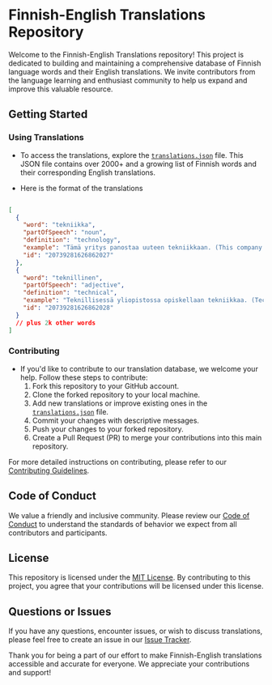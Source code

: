 # Finnish-English Translations Repository

Welcome to the Finnish-English Translations repository! This project is dedicated to building and maintaining a comprehensive database of Finnish language words and their English translations. We invite contributors from the language learning and enthusiast community to help us expand and improve this valuable resource.

## Getting Started

### Using Translations

- To access the translations, explore the [`translations.json`](./src/data/translations.json) file. This JSON file
  contains over 2000+ and a growing list of Finnish words and their corresponding English translations.

- Here is the format of the translations

```json

[
  {
    "word": "tekniikka",
    "partOfSpeech": "noun",
    "definition": "technology",
    "example": "Tämä yritys panostaa uuteen tekniikkaan. (This company is investing in new technology.)",
    "id": "20739281626862027"
  },
  {
    "word": "teknillinen",
    "partOfSpeech": "adjective",
    "definition": "technical",
    "example": "Teknillisessä yliopistossa opiskellaan tekniikkaa. (Technical subjects are studied at the university of technology.)",
    "id": "20739281626862028"
  }
  // plus 2k other words  
]
```

### Contributing

- If you'd like to contribute to our translation database, we welcome your help. Follow these steps to contribute:
  1. Fork this repository to your GitHub account.
  2. Clone the forked repository to your local machine.
  3. Add new translations or improve existing ones in the [`translations.json`](./src/data/translations.json) file.
  4. Commit your changes with descriptive messages.
  5. Push your changes to your forked repository.
  6. Create a Pull Request (PR) to merge your contributions into this main repository.

For more detailed instructions on contributing, please refer to our [Contributing Guidelines](./CONTRIBUTING.md).

## Code of Conduct

We value a friendly and inclusive community. Please review our [Code of Conduct](./CODE_OF_CONDUCT.md) to understand the standards of behavior we expect from all contributors and participants.

## License

This repository is licensed under the [MIT License](./LICENSE). By contributing to this project, you agree that your contributions will be licensed under this license.

## Questions or Issues

If you have any questions, encounter issues, or wish to discuss translations, please feel free to create an issue in our [Issue Tracker](https://github.com/v-limo/suomen-kieli/issues).

Thank you for being a part of our effort to make Finnish-English translations accessible and accurate for everyone. We appreciate your contributions and support!